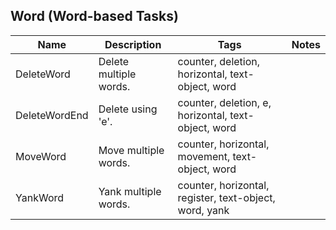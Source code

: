 ## Word (Word-based Tasks)
| Name | Description | Tags | Notes
| --- | -------- | -------- | -------- |
|DeleteWord | Delete multiple words. | counter, deletion, horizontal, text-object, word |
|DeleteWordEnd | Delete using 'e'. | counter, deletion, e, horizontal, text-object, word |
|MoveWord | Move multiple words. | counter, horizontal, movement, text-object, word |
|YankWord | Yank multiple words. | counter, horizontal, register, text-object, word, yank |